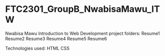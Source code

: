 # FTC2301_GroupB_NwabisaMawu_ITW

Nwabisa Mawu
Introduction to Web Development project folders:
Resume1 
Resume2 
Resume3
Resume4
Resume5
Resume6

Technologies used:
HTML CSS
